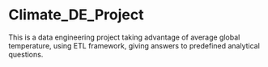 # Climate_DE_Project
This is a data engineering project taking advantage of average global temperature, using ETL framework, giving answers to predefined analytical questions. 
